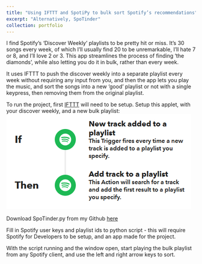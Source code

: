 ```yaml
---
title: "Using IFTTT and SpotiPy to bulk sort Spotify’s recommendations"
excerpt: "Alternatively, SpoTinder"
collection: portfolio
---
```


I find Spotify’s ‘Discover Weekly’ playlists to be pretty hit or miss. It’s 30 songs every week, of which I’ll usually find 20 to be unremarkable, I’ll hate 7 or 8, and I’ll love 2 or 3. This app streamlines the process of finding ‘the diamonds’, while also letting you do it in bulk, rather than every week.

It uses IFTTT to push the discover weekly into a separate playlist every week without requiring any input from you, and then the app lets you play the music, and sort the songs into a new ‘good’ playlist or not with a single keypress, then removing them from the original playlist.

To run the project, first [IFTTT](https://ifttt.com) will need to be setup.
Setup this applet, with your discover weekly, and a new bulk playlist:
![IFTTT](/images/IFTTT.png)
 
Download SpoTinder.py from my Github [here](https://github.com/tomjowen/SpoTinder)

Fill in Spotify user keys and playlist ids to python script  - this will require Spotify for Developers to be setup, and an app made for the project.

With the script running and the window open, start playing the bulk playlist from any Spotify client, and use the left and right arrow keys to sort.
